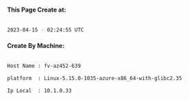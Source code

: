 
   
#### This Page Create at:

```bash

2023-04-15 - 02:24:55 UTC

```

#### Create By Machine:

```bash

Host Name : fv-az452-639

platform  : Linux-5.15.0-1035-azure-x86_64-with-glibc2.35

Ip Local  : 10.1.0.33

```

